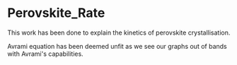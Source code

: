 # Perovskite_Rate

This work has been done to explain the kinetics of perovskite crystallisation. 

Avrami equation has been deemed unfit as we see our graphs out of bands with Avrami's capabilities. 
